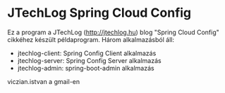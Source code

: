 JTechLog Spring Cloud Config
============================

Ez a program a JTechLog (<http://jtechlog.hu>) blog "Spring Cloud Config" cikkéhez készült példaprogram.
Három alkalmazásból áll:

* jtechlog-client: Spring Config Client alkalmazás
* jtechlog-server: Spring Config Server alkalmazás
* jtechlog-admin: spring-boot-admin alkalmazás

viczian.istvan a gmail-en